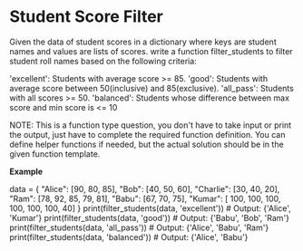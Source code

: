 # Student Score Filter
Given the data of student scores in a dictionary where keys are student names and values are lists of scores. write a function filter_students to filter student roll names based on the following criteria:

'excellent': Students with average score >= 85.
'good': Students with average score between 50(inclusive) and 85(exclusive).
'all_pass': Students with all scores >= 50.
'balanced': Students whose difference between max score and min score is <= 10

NOTE: This is a function type question, you don't have to take input or print the output, just have to complete the required function definition. You can define helper functions if needed, but the actual solution should be in the given function template.

**Example**

data = {
    "Alice": [90, 80, 85],
    "Bob": [40, 50, 60],
    "Charlie": [30, 40, 20], 
    "Ram": [78, 92, 85, 79, 81],
    "Babu": [67, 70, 75],
    "Kumar": [ 100, 100, 100, 100, 100, 100, 40]
}
print(filter_students(data, 'excellent')) # Output: {'Alice', 'Kumar'}
print(filter_students(data, 'good')) # Output: {'Babu', 'Bob', 'Ram'}
print(filter_students(data, 'all_pass')) # Output: {'Alice', 'Babu', 'Ram'}
print(filter_students(data, 'balanced')) # Output: {'Alice', 'Babu'}